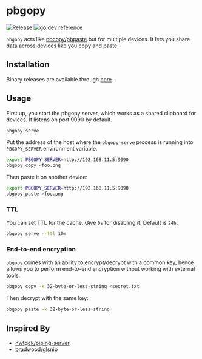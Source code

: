 # pbgopy
[![Release](https://img.shields.io/github/release/nakabonne/pbgopy.svg?color=orange)](https://github.com/nakabonne/pbgopy/releases/latest)
[![go.dev reference](https://img.shields.io/badge/go.dev-reference-007d9c?logo=go&logoColor=white&style=flat-square)](https://pkg.go.dev/mod/github.com/nakabonne/pbgopy?tab=packages)

`pbgopy` acts like [pbcopy/pbpaste](https://www.unix.com/man-page/osx/1/pbcopy/) but for multiple devices. It lets you share data across devices like you copy and paste.

## Installation
Binary releases are available through [here](https://github.com/nakabonne/pbgopy/releases).

## Usage
First up, you start the pbgopy server, which works as a shared clipboard for devices. It listens on port 9090 by default.

```bash
pbgopy serve
```

Put the address of the host where the `pbgopy serve` process is running into `PBGOPY_SERVER` environment variable.

```bash
export PBGOPY_SERVER=http://192.168.11.5:9090
pbgopy copy <foo.png
```

Then paste it on another device:

```bash
export PBGOPY_SERVER=http://192.168.11.5:9090
pbgopy paste >foo.png
```

### TTL
You can set TTL for the cache. Give `0s` for disabling it. Default is `24h`.

```bash
pbgopy serve --ttl 10m
```

### End-to-end encryption
`pbgopy` comes with an ability to encrypt/decrypt with a common key, hence allows you to perform end-to-end encryption without working with external tools.

```bash
pbgopy copy -k 32-byte-or-less-string <secret.txt
```

Then decrypt with the same key:

```bash
pbgopy paste -k 32-byte-or-less-string
```

## Inspired By
- [nwtgck/piping-server](https://github.com/nwtgck/piping-server)
- [bradwood/glsnip](https://github.com/bradwood/glsnip)
